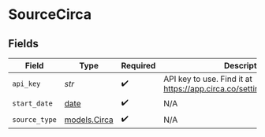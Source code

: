 # SourceCirca


## Fields

| Field                                                                     | Type                                                                      | Required                                                                  | Description                                                               |
| ------------------------------------------------------------------------- | ------------------------------------------------------------------------- | ------------------------------------------------------------------------- | ------------------------------------------------------------------------- |
| `api_key`                                                                 | *str*                                                                     | :heavy_check_mark:                                                        | API key to use. Find it at https://app.circa.co/settings/integrations/api |
| `start_date`                                                              | [date](https://docs.python.org/3/library/datetime.html#date-objects)      | :heavy_check_mark:                                                        | N/A                                                                       |
| `source_type`                                                             | [models.Circa](../models/circa.md)                                        | :heavy_check_mark:                                                        | N/A                                                                       |